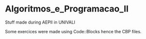 # Algoritmos_e_Programacao_II
Stuff made during AEPII in UNIVALI

Some exercices were made using Code::Blocks hence the CBP files.
